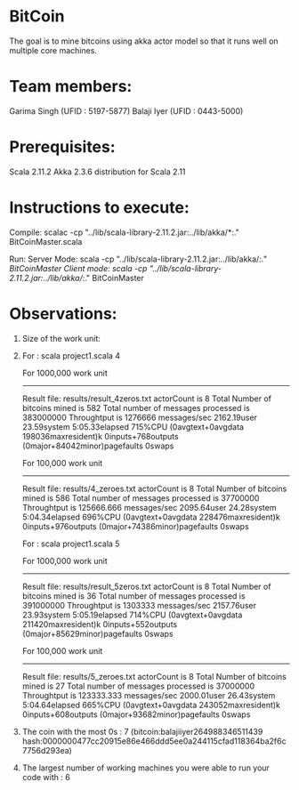 BitCoin
=======
The goal is to mine bitcoins using akka actor model so that it runs well on multiple core machines.

Team members:
=======
Garima Singh (UFID : 5197-5877)
Balaji Iyer  (UFID : 0443-5000)

Prerequisites:
=======
Scala 2.11.2
Akka 2.3.6 distribution for Scala 2.11

Instructions to execute:
=======
Compile:
	scalac -cp  "../lib/scala-library-2.11.2.jar:../lib/akka/*:." BitCoinMaster.scala

Run:
	Server Mode: scala -cp  "../lib/scala-library-2.11.2.jar:../lib/akka/*:." BitCoinMaster <number of zeros>
	Client mode: scala -cp  "../lib/scala-library-2.11.2.jar:../lib/akka/*:." BitCoinMaster <server ip>

Observations:
=======

1. Size of the work unit:



2. For : scala project1.scala 4

	For 1000,000 work unit
	_____________________
	Result file: results/result_4zeros.txt
	actorCount is 8
	Total Number of bitcoins mined is 582
	Total number of messages processed is 383000000
	Throughtput is 1276666 messages/sec
	2162.19user 23.59system 5:05.33elapsed 715%CPU (0avgtext+0avgdata 198036maxresident)k
	0inputs+768outputs (0major+84042minor)pagefaults 0swaps


	For 100,000 work unit
	_____________________
	Result file: results/4_zeroes.txt
	actorCount is 8
	Total Number of bitcoins mined is 586
	Total number of messages processed is 37700000
	Throughtput is 125666.666 messages/sec
	2095.64user 24.28system 5:04.34elapsed 696%CPU (0avgtext+0avgdata 228476maxresident)k
	0inputs+976outputs (0major+74386minor)pagefaults 0swaps

   For : scala project1.scala 5

   	For 1000,000 work unit
	_____________________
	Result file: results/result_5zeros.txt
	actorCount is 8
	Total Number of bitcoins mined is 36
	Total number of messages processed is 391000000
	Throughtput is 1303333 messages/sec
	2157.76user 23.93system 5:05.19elapsed 714%CPU (0avgtext+0avgdata 211420maxresident)k
	0inputs+552outputs (0major+85629minor)pagefaults 0swaps

	For 100,000 work unit
	_____________________
    Result file: results/5_zeroes.txt
    actorCount is 8
	Total Number of bitcoins mined is 27
	Total number of messages processed is 37000000
	Throughtput is 123333.333 messages/sec
	2000.01user 26.43system 5:04.64elapsed 665%CPU (0avgtext+0avgdata 243052maxresident)k
	0inputs+608outputs (0major+93682minor)pagefaults 0swaps



3. The coin with the most 0s : 7 (bitcoin:balajiiyer264988346511439    hash:0000000477cc20915e86e466ddd5ee0a244115cfad118364ba2f6c7756d293ea)

4. The largest number of working machines you were able to run your code with : 6






